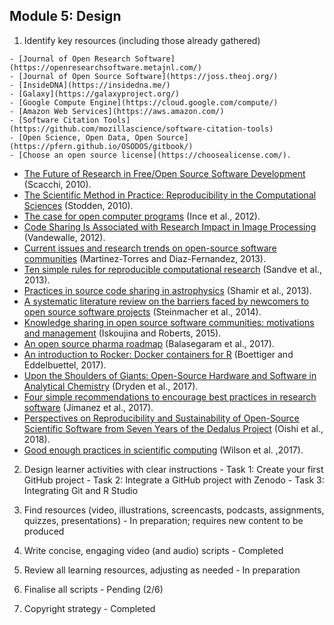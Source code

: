## Module 5: Design

   1. Identify key resources (including those already gathered)
   
    - [Journal of Open Research Software](https://openresearchsoftware.metajnl.com/) 
    - [Journal of Open Source Software](https://joss.theoj.org/)
    - [InsideDNA](https://insidedna.me/) 
    - [Galaxy](https://galaxyproject.org/)
    - [Google Compute Engine](https://cloud.google.com/compute/) 
    - [Amazon Web Services](https://aws.amazon.com/)
    - [Software Citation Tools](https://github.com/mozillascience/software-citation-tools)
    - [Open Science, Open Data, Open Source](https://pfern.github.io/OSODOS/gitbook/)
    - [Choose an open source license](https://choosealicense.com/).
    
  -   [The Future of Research in Free/Open Source Software Development](http://www.ics.uci.edu/~wscacchi/Papers/New/FoSER-Scacchi-2010.pdf) (Scacchi, 2010).
  -   [The Scientific Method in Practice: Reproducibility in the Computational Sciences](http://datascienceassn.org/sites/default/files/The%20Scientific%20Method%20in%20Practice%20-%20Reproducibility%20in%20the%20Computational%20Sciences.pdf) (Stodden, 2010).
  -   [The case for open computer programs](https://www.nature.com/articles/nature10836) (Ince et al., 2012).
  -   [Code Sharing Is Associated with Research Impact in Image Processing](https://infoscience.epfl.ch/record/206184/files/Vandewalle12.pdf) (Vandewalle, 2012).
  -   [Current issues and research trends on open-source software communities](https://www.google.com/url?q=https://idus.us.es/xmlui/bitstream/handle/11441/32245/Current%2520issues%2520and%2520research%2520trends.pdf?sequence%3D1) (Martinez-Torres and Diaz-Fernandez, 2013).
  -   [Ten simple rules for reproducible computational research](http://journals.plos.org/ploscompbiol/article?id%3D10.1371/journal.pcbi.1003285) (Sandve et al., 2013).
  -   [Practices in source code sharing in astrophysics](https://arxiv.org/abs/1304.6780) (Shamir et al., 2013).
  -   [A systematic literature review on the barriers faced by newcomers to open source software projects](http://igor.pro.br/publica/papers/IST_SysReview_PrePrint.pdf) (Steinmacher et al., 2014).
  -   [Knowledge sharing in open source software communities: motivations and management](https://pdfs.semanticscholar.org/f2a2/c5129cf5656af7acc7ffaf84c9c9bafe72c5.pdf) (Iskoujina and Roberts, 2015).
  -   [An open source pharma roadmap](http://journals.plos.org/plosmedicine/article?id%3D10.1371/journal.pmed.1002276) (Balasegaram et al., 2017).
  -   [An introduction to Rocker: Docker containers for R](https://arxiv.org/abs/1710.03675) (Boettiger and Eddelbuettel, 2017).
  -   [Upon the Shoulders of Giants: Open-Source Hardware and Software in Analytical Chemistry](https://pubs.acs.org/doi/abs/10.1021/acs.analchem.7b00485) (Dryden et al., 2017).
  -   [Four simple recommendations to encourage best practices in research software](https://f1000research.com/articles/6-876/v1) (Jimanez  et al., 2017).
  -   [Perspectives on Reproducibility and Sustainability of Open-Source Scientific Software from Seven Years of the Dedalus Project](https://arxiv.org/abs/1801.08200) (Oishi et al., 2018).
  -   [Good enough practices in scientific computing](https://doi.org/10.1371/journal.pcbi.1005510) (Wilson et al. ,2017).
   
   2. Design learner activities with clear instructions
    - Task 1: Create your first GitHub project
    - Task 2: Integrate a GitHub project with Zenodo
    - Task 3: Integrating Git and R Studio
   
   3. Find resources (video, illustrations, screencasts, podcasts, assignments, quizzes, presentations)
    - In preparation; requires new content to be produced
   
   4. Write concise, engaging video (and audio) scripts
    - Completed
   
   5. Review all learning resources, adjusting as needed
    - In preparation
   
   6. Finalise all scripts
    - Pending (2/6)
   
   7. Copyright strategy
    - Completed